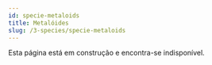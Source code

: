```yaml
---
id: specie-metaloids
title: Metalóides
slug: /3-species/specie-metaloids
---
```


Esta página está em construção e encontra-se indisponível.
